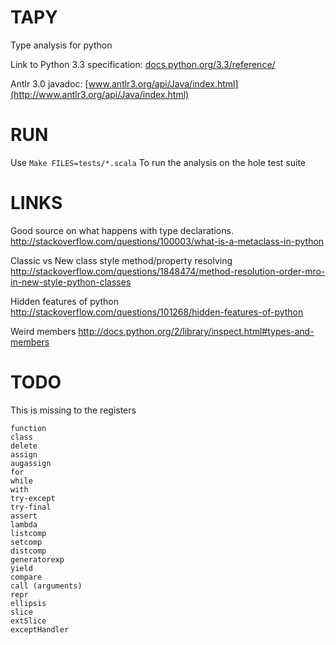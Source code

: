 TAPY
=====

Type analysis for python


Link to Python 3.3 specification: [docs.python.org/3.3/reference/](http://docs.python.org/3.3/reference/)

Antlr 3.0 javadoc: [www.antlr3.org/api/Java/index.html](http://www.antlr3.org/api/Java/index.html)



RUN
=====

Use `Make FILES=tests/*.scala`
To run the analysis on the hole test suite


LINKS
=====

Good source on what happens with type declarations.
http://stackoverflow.com/questions/100003/what-is-a-metaclass-in-python

Classic vs New class style method/property resolving
http://stackoverflow.com/questions/1848474/method-resolution-order-mro-in-new-style-python-classes

Hidden features of python
http://stackoverflow.com/questions/101268/hidden-features-of-python

Weird members
http://docs.python.org/2/library/inspect.html#types-and-members




TODO
=====
This is missing to the registers

	function
	class
	delete
	assign
	augassign
	for
	while
	with
	try-except
	try-final
	assert
	lambda
	listcomp
	setcomp
	distcomp
	generatorexp
	yield
	compare
	call (arguments)
	repr
	ellipsis
	slice
	extSlice
	exceptHandler